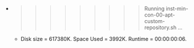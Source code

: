 * >>>>>>>>> Running inst-min-con-00-apt-custom-repository.sh ...
  * Disk size = 617380K. Space Used = 3992K. Runtime = 00:00:00:06.
